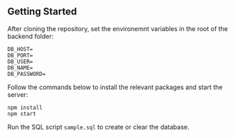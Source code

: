 ## Getting Started

After cloning the repository, set the environemnt variables in the root of the backend folder:

```
DB_HOST=
DB_PORT=
DB_USER=
DB_NAME=
DB_PASSWORD=
```

Follow the commands below to install the relevant packages and start the server:

```
npm install
npm start
```

Run the SQL script `sample.sql` to create or clear the database.
